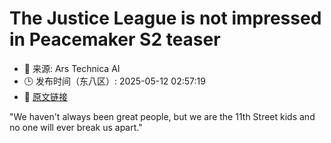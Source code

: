 # The Justice League is not impressed in Peacemaker S2 teaser
- 📅 来源: Ars Technica AI
- 🕒 发布时间（东八区）: 2025-05-12 02:57:19
- 🔗 [原文链接](https://arstechnica.com/culture/2025/05/watch-the-first-s2-teaser-for-peacemaker/)

"We haven't always been great people, but we are the 11th Street kids and no one will ever break us apart."